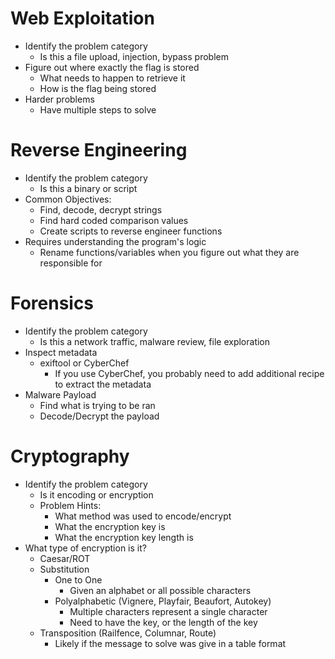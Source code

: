 # Web Exploitation
- Identify the problem category
  - Is this a file upload, injection, bypass problem
- Figure out where exactly the flag is stored
  - What needs to happen to retrieve it
  - How is the flag being stored
- Harder problems
  - Have multiple steps to solve

# Reverse Engineering
- Identify the problem category
  - Is this a binary or script
- Common Objectives:
  - Find, decode, decrypt strings
  - Find hard coded comparison values
  - Create scripts to reverse engineer functions
- Requires understanding the program's logic
  - Rename functions/variables when you figure out what they are responsible for

# Forensics
- Identify the problem category
  - Is this a network traffic, malware review, file exploration
- Inspect metadata
  - exiftool or CyberChef
    - If you use CyberChef, you probably need to add additional recipe to extract the metadata
- Malware Payload
  - Find what is trying to be ran
  - Decode/Decrypt the payload

# Cryptography
- Identify the problem category
  - Is it encoding or encryption
  - Problem Hints:
    - What method was used to encode/encrypt
    - What the encryption key is
    - What the encryption key length is
- What type of encryption is it?
  - Caesar/ROT
  - Substitution
    - One to One
      - Given an alphabet or all possible characters
    - Polyalphabetic (Vignere, Playfair, Beaufort, Autokey)
      - Multiple characters represent a single character
      - Need to have the key, or the length of the key
  - Transposition (Railfence, Columnar, Route)
    - Likely if the message to solve was give in a table format 